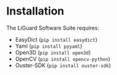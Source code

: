 # Installation
The LiGuard Software Suite requires:
- EasyDict (`pip install easydict`)
- Yaml (`pip install pyyaml`)
- Open3D (`pip install open3d`)
- OpenCV (`pip install opencv-python`)
- Ouster-SDK (`pip install ouster-sdk`)